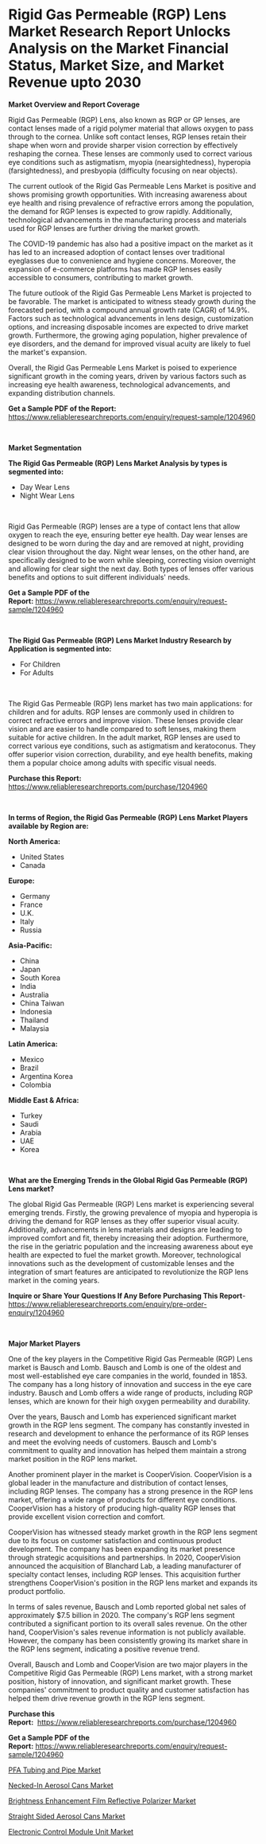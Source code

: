 <p><h1>Rigid Gas Permeable (RGP) Lens Market Research Report Unlocks Analysis on the Market Financial Status, Market Size, and Market Revenue upto 2030</h1></p><p><strong>Market Overview and Report Coverage</strong></p>
<p><p>Rigid Gas Permeable (RGP) Lens, also known as RGP or GP lenses, are contact lenses made of a rigid polymer material that allows oxygen to pass through to the cornea. Unlike soft contact lenses, RGP lenses retain their shape when worn and provide sharper vision correction by effectively reshaping the cornea. These lenses are commonly used to correct various eye conditions such as astigmatism, myopia (nearsightedness), hyperopia (farsightedness), and presbyopia (difficulty focusing on near objects).</p><p>The current outlook of the Rigid Gas Permeable Lens Market is positive and shows promising growth opportunities. With increasing awareness about eye health and rising prevalence of refractive errors among the population, the demand for RGP lenses is expected to grow rapidly. Additionally, technological advancements in the manufacturing process and materials used for RGP lenses are further driving the market growth.</p><p>The COVID-19 pandemic has also had a positive impact on the market as it has led to an increased adoption of contact lenses over traditional eyeglasses due to convenience and hygiene concerns. Moreover, the expansion of e-commerce platforms has made RGP lenses easily accessible to consumers, contributing to market growth.</p><p>The future outlook of the Rigid Gas Permeable Lens Market is projected to be favorable. The market is anticipated to witness steady growth during the forecasted period, with a compound annual growth rate (CAGR) of 14.9%. Factors such as technological advancements in lens design, customization options, and increasing disposable incomes are expected to drive market growth. Furthermore, the growing aging population, higher prevalence of eye disorders, and the demand for improved visual acuity are likely to fuel the market's expansion.</p><p>Overall, the Rigid Gas Permeable Lens Market is poised to experience significant growth in the coming years, driven by various factors such as increasing eye health awareness, technological advancements, and expanding distribution channels.</p></p>
<p><strong>Get a Sample PDF of the Report:</strong> <a href="https://www.reliableresearchreports.com/enquiry/request-sample/1204960">https://www.reliableresearchreports.com/enquiry/request-sample/1204960</a></p>
<p>&nbsp;</p>
<p><strong>Market Segmentation</strong></p>
<p><strong>The Rigid Gas Permeable (RGP) Lens Market Analysis by types is segmented into:</strong></p>
<p><ul><li>Day Wear Lens</li><li>Night Wear Lens</li></ul></p>
<p>&nbsp;</p>
<p><p>Rigid Gas Permeable (RGP) lenses are a type of contact lens that allow oxygen to reach the eye, ensuring better eye health. Day wear lenses are designed to be worn during the day and are removed at night, providing clear vision throughout the day. Night wear lenses, on the other hand, are specifically designed to be worn while sleeping, correcting vision overnight and allowing for clear sight the next day. Both types of lenses offer various benefits and options to suit different individuals' needs.</p></p>
<p><strong>Get a Sample PDF of the Report:</strong>&nbsp;<a href="https://www.reliableresearchreports.com/enquiry/request-sample/1204960">https://www.reliableresearchreports.com/enquiry/request-sample/1204960</a></p>
<p>&nbsp;</p>
<p><strong>The Rigid Gas Permeable (RGP) Lens Market Industry Research by Application is segmented into:</strong></p>
<p><ul><li>For Children</li><li>For Adults</li></ul></p>
<p>&nbsp;</p>
<p><p>The Rigid Gas Permeable (RGP) lens market has two main applications: for children and for adults. RGP lenses are commonly used in children to correct refractive errors and improve vision. These lenses provide clear vision and are easier to handle compared to soft lenses, making them suitable for active children. In the adult market, RGP lenses are used to correct various eye conditions, such as astigmatism and keratoconus. They offer superior vision correction, durability, and eye health benefits, making them a popular choice among adults with specific visual needs.</p></p>
<p><strong>Purchase this Report:</strong>&nbsp; <a href="https://www.reliableresearchreports.com/purchase/1204960">https://www.reliableresearchreports.com/purchase/1204960</a></p>
<p>&nbsp;</p>
<p><strong>In terms of Region, the Rigid Gas Permeable (RGP) Lens Market Players available by Region are:</strong></p>
<p>
    <p> <strong> North America: </strong>
        <ul>
            <li>United States</li>
            <li>Canada</li>
        </ul>
        </p> 
    <p> <strong> Europe: </strong>
        <ul>
            <li>Germany</li>
            <li>France</li>
            <li>U.K.</li>
            <li>Italy</li>
            <li>Russia</li>
        </ul>
        </p> 
    <p> <strong> Asia-Pacific: </strong>
        <ul>
            <li>China</li>
            <li>Japan</li>
            <li>South Korea</li>
            <li>India</li>
            <li>Australia</li>
            <li>China Taiwan</li>
            <li>Indonesia</li>
            <li>Thailand</li>
            <li>Malaysia</li>
        </ul>
        </p> 
    <p> <strong> Latin America: </strong>
        <ul>
            <li>Mexico</li>
            <li>Brazil</li>
            <li>Argentina Korea</li>
            <li>Colombia</li>
        </ul>
        </p> 
    <p> <strong> Middle East & Africa: </strong>
        <ul>
            <li>Turkey</li>
            <li>Saudi</li>
            <li>Arabia</li>
            <li>UAE</li>
            <li>Korea</li>
        </ul>
    </p>
    </p>
<p>&nbsp;</p>
<p><strong>What are the Emerging Trends in the Global Rigid Gas Permeable (RGP) Lens market?</strong></p>
<p><p>The global Rigid Gas Permeable (RGP) Lens market is experiencing several emerging trends. Firstly, the growing prevalence of myopia and hyperopia is driving the demand for RGP lenses as they offer superior visual acuity. Additionally, advancements in lens materials and designs are leading to improved comfort and fit, thereby increasing their adoption. Furthermore, the rise in the geriatric population and the increasing awareness about eye health are expected to fuel the market growth. Moreover, technological innovations such as the development of customizable lenses and the integration of smart features are anticipated to revolutionize the RGP lens market in the coming years.</p></p>
<p><strong>Inquire or Share Your Questions If Any Before Purchasing This Report</strong>- <a href="https://www.reliableresearchreports.com/enquiry/pre-order-enquiry/1204960">https://www.reliableresearchreports.com/enquiry/pre-order-enquiry/1204960</a></p>
<p>&nbsp;</p>
<p><strong>Major Market Players</strong></p>
<p><p>One of the key players in the Competitive Rigid Gas Permeable (RGP) Lens market is Bausch and Lomb. Bausch and Lomb is one of the oldest and most well-established eye care companies in the world, founded in 1853. The company has a long history of innovation and success in the eye care industry. Bausch and Lomb offers a wide range of products, including RGP lenses, which are known for their high oxygen permeability and durability.</p><p>Over the years, Bausch and Lomb has experienced significant market growth in the RGP lens segment. The company has constantly invested in research and development to enhance the performance of its RGP lenses and meet the evolving needs of customers. Bausch and Lomb's commitment to quality and innovation has helped them maintain a strong market position in the RGP lens market.</p><p>Another prominent player in the market is CooperVision. CooperVision is a global leader in the manufacture and distribution of contact lenses, including RGP lenses. The company has a strong presence in the RGP lens market, offering a wide range of products for different eye conditions. CooperVision has a history of producing high-quality RGP lenses that provide excellent vision correction and comfort.</p><p>CooperVision has witnessed steady market growth in the RGP lens segment due to its focus on customer satisfaction and continuous product development. The company has been expanding its market presence through strategic acquisitions and partnerships. In 2020, CooperVision announced the acquisition of Blanchard Lab, a leading manufacturer of specialty contact lenses, including RGP lenses. This acquisition further strengthens CooperVision's position in the RGP lens market and expands its product portfolio.</p><p>In terms of sales revenue, Bausch and Lomb reported global net sales of approximately $7.5 billion in 2020. The company's RGP lens segment contributed a significant portion to its overall sales revenue. On the other hand, CooperVision's sales revenue information is not publicly available. However, the company has been consistently growing its market share in the RGP lens segment, indicating a positive revenue trend.</p><p>Overall, Bausch and Lomb and CooperVision are two major players in the Competitive Rigid Gas Permeable (RGP) Lens market, with a strong market position, history of innovation, and significant market growth. These companies' commitment to product quality and customer satisfaction has helped them drive revenue growth in the RGP lens segment.</p></p>
<p><strong>Purchase this Report:</strong>&nbsp;&nbsp;<a href="https://www.reliableresearchreports.com/purchase/1204960">https://www.reliableresearchreports.com/purchase/1204960</a></p>
<p></p>
<p><strong>Get a Sample PDF of the Report:</strong>&nbsp;<a href="https://www.reliableresearchreports.com/enquiry/request-sample/1204960">https://www.reliableresearchreports.com/enquiry/request-sample/1204960</a></p>
<p><p><a href="https://www.linkedin.com/pulse/decoding-pfa-tubing-pipe-market-deep-dive-latest-trends-segmentation/">PFA Tubing and Pipe Market</a></p><p><a href="https://www.linkedin.com/pulse/necked-in-aerosol-cans-market-insights-players-forecast/">Necked-In Aerosol Cans Market</a></p><p><a href="https://medium.com/@loriwatson1948/brightness-enhancement-film-reflective-polarizer-market-size-cagr-trends-2024-2030-b215ae4e29fb">Brightness Enhancement Film Reflective Polarizer Market</a></p><p><a href="https://www.linkedin.com/pulse/straight-sided-aerosol-cans-market-size-share-amp-trends/">Straight Sided Aerosol Cans Market</a></p><p><a href="https://medium.com/@brendajames1938/electronic-control-module-unit-market-competitive-analysis-market-trends-and-forecast-to-2030-534b27d31e4b">Electronic Control Module Unit Market</a></p></p>
